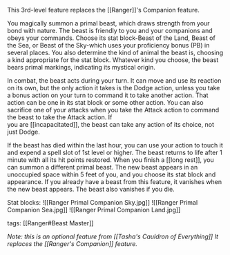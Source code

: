 This 3rd-level feature replaces the [[Ranger]]'s Companion feature.

You magically summon a primal beast, which draws strength from your bond with nature. The beast is friendly to you and your companions and obeys your commands. Choose its stat block-Beast of the Land, Beast of the Sea, or Beast of the Sky-which uses your proficiency bonus (PB) in several places. You also determine the kind of animal the beast is, choosing a kind appropriate for the stat block. Whatever kind you choose, the beast bears primal markings, indicating its mystical origin.

In combat, the beast acts during your turn. It can move and use its reaction on its own, but the only action it takes is the Dodge action, unless you take a bonus action on your turn to command it to take another action. That action can be one in its stat block or some other action. You can also sacrifice one of your attacks when you take the Attack action to command the beast to take the Attack action. If  
you are [[incapacitated]], the beast can take any action of its choice, not just Dodge.

If the beast has died within the last hour, you can use your action to touch it and expend a spell slot of 1st level or higher. The beast returns to life after 1 minute with all its hit points restored. When you finish a [[long rest]], you can summon a different primal beast. The new beast appears in an unoccupied space within 5 feet of you, and you choose its stat block and appearance. If you already have a beast from this feature, it vanishes when the new beast appears. The beast also vanishes if you die.

Stat blocks:
![[Ranger Primal Companion Sky.jpg]]
![[Ranger Primal Companion Sea.jpg]]
![[Ranger Primal Companion Land.jpg]]

tags: [[Ranger#Beast Master]]

*Note: this is an optional feature from [[Tasha's Cauldron of Everything]]*
*It replaces the [[Ranger's Companion]] feature.*